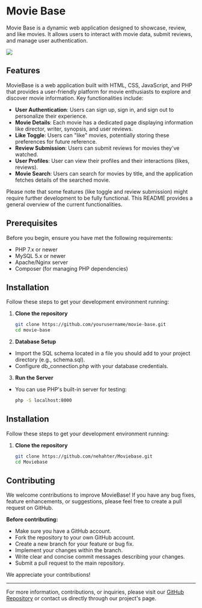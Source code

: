 # Movie Base

Movie Base is a dynamic web application designed to showcase, review, and like movies. It allows users to interact with movie data, submit reviews, and manage user authentication.

![](./Screenshot-(266).png)

## Features

MovieBase is a web application built with HTML, CSS, JavaScript, and PHP that provides a user-friendly platform for movie enthusiasts to explore and discover movie information. Key functionalities include:

- **User Authentication**: Users can sign up, sign in, and sign out to personalize their experience.
- **Movie Details**: Each movie has a dedicated page displaying information like director, writer, synopsis, and user reviews.
- **Like Toggle**: Users can "like" movies, potentially storing these preferences for future reference.
- **Review Submission**: Users can submit reviews for movies they've watched.
- **User Profiles**: User can view their profiles and their interactions (likes, reviews).
- **Movie Search**: Users can search for movies by title, and the application fetches details of the searched movie.

Please note that some features (like toggle and review submission) might require further development to be fully functional. This README provides a general overview of the current functionalities.

## Prerequisites

Before you begin, ensure you have met the following requirements:
- PHP 7.x or newer
- MySQL 5.x or newer
- Apache/Nginx server
- Composer (for managing PHP dependencies)

## Installation

Follow these steps to get your development environment running:

1. **Clone the repository**
   ```bash
   git clone https://github.com/yourusername/movie-base.git
   cd movie-base
2. **Database Setup**
- Import the SQL schema located in a file you should add to your project directory (e.g., schema.sql).
- Configure db_connection.php with your database credentials.
3. **Run the Server**
- You can use PHP's built-in server for testing:
   ```bash
  php -S localhost:8000

## Installation

Follow these steps to get your development environment running:

1. **Clone the repository**
   ```bash
   git clone https://github.com/nehahter/Moviebase.git
   cd Moviebase

## Contributing

We welcome contributions to improve MovieBase! If you have any bug fixes, feature enhancements, or suggestions, please feel free to create a pull request on GitHub.

**Before contributing:**
- Make sure you have a GitHub account.
- Fork the repository to your own GitHub account.
- Create a new branch for your feature or bug fix.
- Implement your changes within the branch.
- Write clear and concise commit messages describing your changes.
- Submit a pull request to the main repository.

We appreciate your contributions!

---
For more information, contributions, or inquiries, please visit our [GitHub Repository](https://github.com/nehahter/Moviebase) or contact us directly through our project's page.


   
